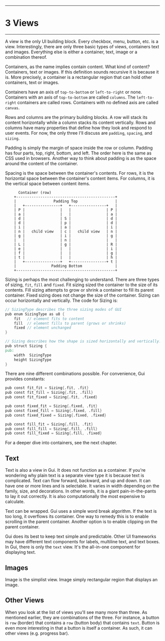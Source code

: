 ----------
# 3 Views
----------

A view is the only UI building block. Every checkbox, menu, button, etc.
is a view. Interestingly, there are only three basic types of views,
containers text and images. Everything else is either a container, text,
image or a combination thereof.

Containers, as the name implies contain content. What kind of content?
Containers, text or images. If this definition sounds recursive it is
because it is. More precisely, a container is a rectangular region that
can hold other containers, text or images.

Containers have an axis of `top-to-bottom` or `left-to-right` or none.
Containers with an axis of `top-to-bottom` are called `columns`. The
`left-to-right` containers are called rows. Containers with no defined
axis are called `canvas`.

Rows and columns are the primary building blocks. A row will stack its
content horizontally while a column stacks its content vertically. Rows
and columns have many properties that define how they look and respond
to user events. For now, the only three I\'ll discuss are `padding`,
`spacing`, and `sizing`.

Padding is simply the margin of space inside the row or column. Padding
has four parts, top, right, bottom, and left. The order here is the same
as CSS used in browsers. Another way to think about padding is as the
space around the content of the container.

Spacing is the space between the container\'s contents. For rows, it is
the horizontal space between the container\'s content items. For
columns, it is the vertical space between content items.

```
      Container (row)
    +---------------------------------------------+
    |                 Padding Top                 |
    |   +----------------+   +----------------+   |
    | P |                |   |                | P |
    | a |                |   |                | a |
    | d |                | S |                | d |
    | d |                | p |                | d |
    | i |                | a |                | i |
    | n |   child view   | c |   child view   | n |
    | g |                | i |                | g |
    |   |                | n |                |   |
    | L |                | g |                | R |
    | e |                |   |                | i |
    | f |                |   |                | g |
    | t |                |   |                | h |
    |   +----------------+   +----------------+ t |
    |                Padding Bottom               |
    +---------------------------------------------+
```

Sizing is perhaps the most challenging to understand. There are three
types of sizing, `fit`, `fill` and `fixed`. Fit sizing sized the
container to the size of its contents. Fill sizing attempts to grow or
shrink a container to fill its parent container. Fixed sizing does not
change the size of the container. Sizing can occur horizontally and
vertically. The code for Sizing is:

``` v
// SizingType describes the three sizing modes of GUI
pub enum SizingType as u8 {
    fit   // element fits to content
    fill  // element fills to parent (grows or shrinks)
    fixed // element unchanged
}

// Sizing describes how the shape is sized horizontally and vertically.
pub struct Sizing {
pub:
    width  SizingType
    height SizingType
}
```

There are nine different combinations possible. For convenience, Gui
provides constants:

```v oksyntax
pub const fit_fit = Sizing{.fit, .fit}
pub const fit_fill = Sizing{.fit, .fill}
pub const fit_fixed = Sizing{.fit, .fixed}

pub const fixed_fit = Sizing{.fixed, .fit}
pub const fixed_fill = Sizing{.fixed, .fill}
pub const fixed_fixed = Sizing{.fixed, .fixed}

pub const fill_fit = Sizing{.fill, .fit}
pub const fill_fill = Sizing{.fill, .fill}
pub const fill_fixed = Sizing{.fill, .fixed}
```

For a deeper dive into containers, see the next chapter.

## Text

Text is also a view in Gui. It does not function as a container. If
you\'re wondering why plain text is a separate view type it is because
text is complicated. Text can flow forward, backward, and up and down.
It can have one or more lines and is selectable. It varies in width
depending on the family, size, and decorations. In other words, it is a
giant pain-in-the-pants to lay it out correctly. It is also
computationally the most expensive to calculate.

Text can be wrapped. Gui uses a simple word break algorithm. If the text
is too long, it overflows its container. One way to remedy this is to
enable scrolling in the parent container. Another option is to enable
clipping on the parent container.

Gui does its best to keep text simple and predictable. Other UI
frameworks may have different text components for labels, multiline
text, and text boxes. In Gui, there is only the `text` view. It\'s the
all-in-one component for displaying text.

## Images

Image is the simplist view. Image simply rectangular region that
displays an image.

## Other Views

When you look at the list of views you\'ll see many more than three. As
mentioned earlier, they are combinations of the three. For instance, a
button is `row` (border) that contains a `row` (button body) that
contains `text`. Button is even more interesting in that a button is
itself a container. As such, it can other views (e.g. progress bar).
